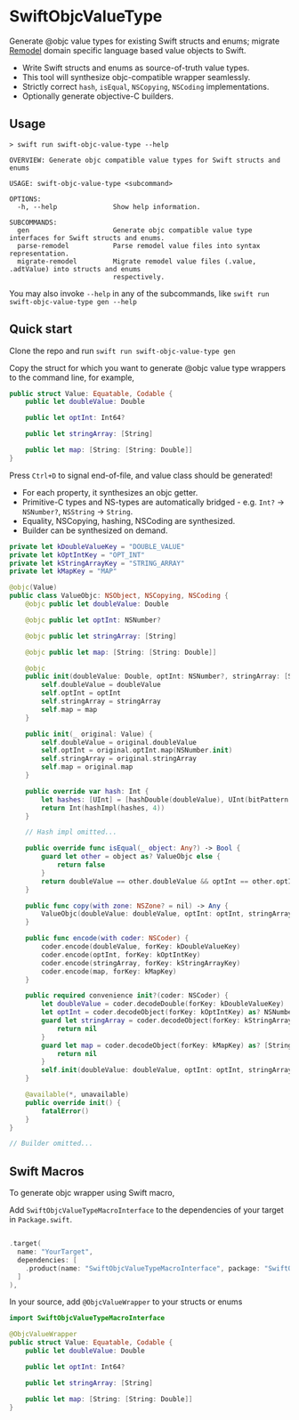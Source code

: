 # SwiftObjcValueType

Generate @objc value types for existing Swift structs and enums; migrate [Remodel](https://github.com/facebookarchive/remodel) domain specific language based value objects to Swift.

- Write Swift structs and enums as source-of-truth value types.
- This tool will synthesize objc-compatible wrapper seamlessly.
- Strictly correct `hash`, `isEqual`, `NSCopying`, `NSCoding` implementations.
- Optionally generate objective-C builders.

## Usage
```
> swift run swift-objc-value-type --help

OVERVIEW: Generate objc compatible value types for Swift structs and enums

USAGE: swift-objc-value-type <subcommand>

OPTIONS:
  -h, --help              Show help information.

SUBCOMMANDS:
  gen                     Generate objc compatible value type interfaces for Swift structs and enums.
  parse-remodel           Parse remodel value files into syntax representation.
  migrate-remodel         Migrate remodel value files (.value, .adtValue) into structs and enums
                          respectively.

```
You may also invoke `--help` in any of the subcommands, like `swift run swift-objc-value-type gen --help`

## Quick start

Clone the repo and run `swift run swift-objc-value-type gen`

Copy the struct for which you want to generate @objc value type wrappers to the command line, for example,

```swift
public struct Value: Equatable, Codable {
    public let doubleValue: Double

    public let optInt: Int64?

    public let stringArray: [String]

    public let map: [String: [String: Double]]
}

```

Press `Ctrl+D` to signal end-of-file, and value class should be generated!
- For each property, it synthesizes an objc getter.
- Primitive-C types and NS-types are automatically bridged - e.g. `Int?` -> `NSNumber?`, `NSString` -> `String`.
- Equality, NSCopying, hashing, NSCoding are synthesized.
- Builder can be synthesized on demand.

```swift
private let kDoubleValueKey = "DOUBLE_VALUE"
private let kOptIntKey = "OPT_INT"
private let kStringArrayKey = "STRING_ARRAY"
private let kMapKey = "MAP"

@objc(Value)
public class ValueObjc: NSObject, NSCopying, NSCoding {
    @objc public let doubleValue: Double

    @objc public let optInt: NSNumber?

    @objc public let stringArray: [String]

    @objc public let map: [String: [String: Double]]

    @objc
    public init(doubleValue: Double, optInt: NSNumber?, stringArray: [String], map: [String: [String: Double]]) {
        self.doubleValue = doubleValue
        self.optInt = optInt
        self.stringArray = stringArray
        self.map = map
    }

    public init(_ original: Value) {
        self.doubleValue = original.doubleValue
        self.optInt = original.optInt.map(NSNumber.init)
        self.stringArray = original.stringArray
        self.map = original.map
    }

    public override var hash: Int {
        let hashes: [UInt] = [hashDouble(doubleValue), UInt(bitPattern: abs(optInt ?? 0)), UInt(bitPattern: (stringArray as NSArray).hash), UInt(bitPattern: map.hash)]
        return Int(hashImpl(hashes, 4))
    }

    // Hash impl omitted...

    public override func isEqual(_ object: Any?) -> Bool {
        guard let other = object as? ValueObjc else {
            return false
        }
        return doubleValue == other.doubleValue && optInt == other.optInt && stringArray == other.stringArray && map == other.map
    }

    public func copy(with zone: NSZone? = nil) -> Any {
        ValueObjc(doubleValue: doubleValue, optInt: optInt, stringArray: stringArray, map: map)
    }

    public func encode(with coder: NSCoder) {
        coder.encode(doubleValue, forKey: kDoubleValueKey)
        coder.encode(optInt, forKey: kOptIntKey)
        coder.encode(stringArray, forKey: kStringArrayKey)
        coder.encode(map, forKey: kMapKey)
    }

    public required convenience init?(coder: NSCoder) {
        let doubleValue = coder.decodeDouble(forKey: kDoubleValueKey)
        let optInt = coder.decodeObject(forKey: kOptIntKey) as? NSNumber
        guard let stringArray = coder.decodeObject(forKey: kStringArrayKey) as? [String] else {
            return nil
        }
        guard let map = coder.decodeObject(forKey: kMapKey) as? [String: [String: Double]] else {
            return nil
        }
        self.init(doubleValue: doubleValue, optInt: optInt, stringArray: stringArray, map: map)
    }

    @available(*, unavailable)
    public override init() {
        fatalError()
    }
}

// Builder omitted...

```

## Swift Macros

To generate objc wrapper using Swift macro,

Add `SwiftObjcValueTypeMacroInterface` to the dependencies of your target in `Package.swift`.
```swift

.target(
  name: "YourTarget",
  dependencies: [
    .product(name: "SwiftObjcValueTypeMacroInterface", package: "SwiftObjcValueType"),
  ]
),

```

In your source, add `@ObjcValueWrapper` to your structs or enums
```swift
import SwiftObjcValueTypeMacroInterface

@ObjcValueWrapper
public struct Value: Equatable, Codable {
    public let doubleValue: Double

    public let optInt: Int64?

    public let stringArray: [String]

    public let map: [String: [String: Double]]
}
```
